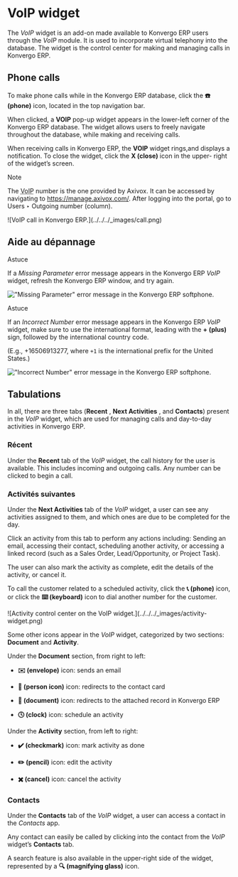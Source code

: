 # VoIP widget

The _VoIP_ widget is an add-on made available to Konvergo ERP users through the _VoIP_
module. It is used to incorporate virtual telephony into the database. The
widget is the control center for making and managing calls in Konvergo ERP.

## Phone calls

To make phone calls while in the Konvergo ERP database, click the **☎️ (phone)** icon,
located in the top navigation bar.

When clicked, a **VOIP** pop-up widget appears in the lower-left corner of the
Konvergo ERP database. The widget allows users to freely navigate throughout the
database, while making and receiving calls.

When receiving calls in Konvergo ERP, the **VOIP** widget rings,and displays a
notification. To close the widget, click the **X (close)** icon in the upper-
right of the widget’s screen.

<div class="alert alert-primary">
<p class="alert-title">
Note</p><p>The <abbr title="Voice over Internet Protocol">VoIP</abbr> number is the one provided by Axivox. It can be
accessed by navigating to <a href="https://manage.axivox.com/">https://manage.axivox.com/</a>. After
logging into the portal, go to Users ‣ Outgoing number (column).</p>
</div> ![VoIP call in Konvergo ERP.](../../../_images/call.png)

## Aide au dépannage

<div class="alert alert-info">
<p class="alert-title">
Astuce</p><p>If a <em>Missing Parameter</em> error message appears in the Konvergo ERP <em>VoIP</em> widget, refresh the Konvergo ERP
window, and try again.</p>
<img alt='"Missing Parameter" error message in the Konvergo ERP softphone.' class="align-center" src="../../../_images/missing-parameter.png"/>
</div> <div class="alert alert-info">
<p class="alert-title">
Astuce</p><p>If an <em>Incorrect Number</em> error message appears in the Konvergo ERP <em>VoIP</em> widget, make sure to use the
international format, leading with the <b>+ (plus)</b> sign, followed by the international
country code.</p>
<p>(E.g., +16506913277, where <code>+1</code> is the international prefix for the United States.)</p>
<img alt='"Incorrect Number" error message in the Konvergo ERP softphone.' class="align-center" src="../../../_images/incorrect-number.png"/>
</div>

## Tabulations

In all, there are three tabs (**Recent** , **Next Activities** , and
**Contacts**) present in the _VoIP_ widget, which are used for managing calls
and day-to-day activities in Konvergo ERP.

### Récent

Under the **Recent** tab of the _VoIP_ widget, the call history for the user
is available. This includes incoming and outgoing calls. Any number can be
clicked to begin a call.

### Activités suivantes

Under the **Next Activities** tab of the _VoIP_ widget, a user can see any
activities assigned to them, and which ones are due to be completed for the
day.

Click an activity from this tab to perform any actions including: Sending an
email, accessing their contact, scheduling another activity, or accessing a
linked record (such as a Sales Order, Lead/Opportunity, or Project Task).

The user can also mark the activity as complete, edit the details of the
activity, or cancel it.

To call the customer related to a scheduled activity, click the **📞 (phone)**
icon, or click the **⌨️ (keyboard)** icon to dial another number for the
customer.

![Activity control center on the VoIP widget.](../../../_images/activity-
widget.png)

Some other icons appear in the _VoIP_ widget, categorized by two sections:
**Document** and **Activity**.

Under the **Document** section, from right to left:

  * **✉️ (envelope)** icon: sends an email

  * **👤 (person icon)** icon: redirects to the contact card

  * **📄 (document)** icon: redirects to the attached record in Konvergo ERP

  * **🕓 (clock)** icon: schedule an activity

Under the **Activity** section, from left to right:

  * **✔️ (checkmark)** icon: mark activity as done

  * **✏️ (pencil)** icon: edit the activity

  * **✖️ (cancel)** icon: cancel the activity

### Contacts

Under the **Contacts** tab of the _VoIP_ widget, a user can access a contact
in the _Contacts_ app.

Any contact can easily be called by clicking into the contact from the _VoIP_
widget’s **Contacts** tab.

A search feature is also available in the upper-right side of the widget,
represented by a **🔍 (magnifying glass)** icon.


